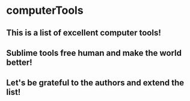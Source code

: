 # computerTools
## This is a list of excellent computer tools!
## Sublime tools free human and make the world better!
## Let's be grateful to the authors and extend the list!
